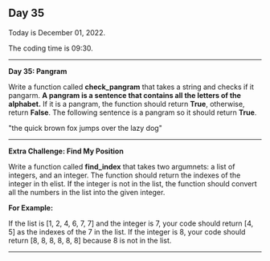 <h2>Day 35</h2>
<p>Today is December 01, 2022.</p>
<p>The coding time is 09:30.</p>
<hr/>

<p><b>Day 35: Pangram</b></p>

<p>
Write a function called <b>check_pangram</b> that takes a string and checks if it pangarm. <b>A pangram is a sentence that contains all the letters of the alphabet.</b> If it is a pangram, the function should return <b>True</b>, otherwise, return <b>False</b>. The following sentence is a pangram so it should return <b>True</b>.
</p>
<p>"the quick brown fox jumps over the lazy dog"</p>

<hr/>

<p><b>Extra Challenge: Find My Position</b></p>

<p>Write a function called <b>find_index</b> that takes two argumnets: a list of integers, and an integer. The function should return the indexes of the integer in th elist. If the integer is not in the list, the function should convert all the numbers in the list into the given integer.
</p>

<p><b>For Example:</b></p>
<p>If the list is [1, 2, 4, 6, 7, 7] and the integer is 7, your code should return [4, 5] as the indexes of the 7 in the list. If the integer is 8, your code should return [8, 8, 8, 8, 8, 8] because 8 is not in the list.</p>

<hr/>